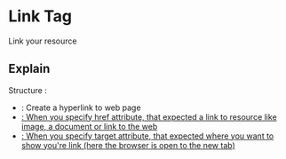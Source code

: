 # Link Tag
Link your resource

## Explain
Structure :
- <a> : Create a hyperlink to web page
- <a href="resource-name.extension"> : When you specify href attribute, that expected a link to resource like image, a document or link to the web 
- <a href="resource-name.extension" target="blank"> : When you specify target attribute, that expected where you want to show you're link (here the browser is open to the new tab)
